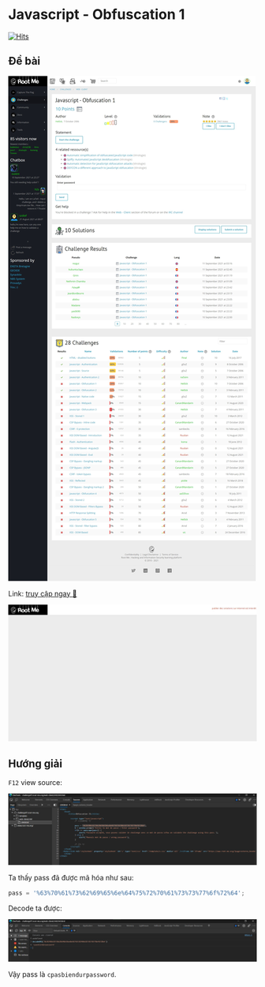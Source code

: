 # Javascript - Obfuscation 1

[![Hits](https://hits.seeyoufarm.com/api/count/incr/badge.svg?url=https%3A%2F%2Fgithub.com%2FTienNHM%2Froot-me-ctf%2Ftree%2Fmaster%2FWeb-Client%2FJavascript%2520-%2520Obfuscation%25201&count_bg=%2379C83D&title_bg=%232D8FFF&icon=markdown.svg&icon_color=%23092753&title=Visitors&edge_flat=false)](https://hits.seeyoufarm.com)

## Đề bài

![](sc.jpeg)

Link: [truy cập ngay 🔗](http://challenge01.root-me.org/web-client/ch4/ch4.html)

![](web.jpeg)

## Hướng giải

`F12` view source:

![](view-src.png)

Ta thấy pass đã được mã hóa như sau:

```js
pass = '%63%70%61%73%62%69%65%6e%64%75%72%70%61%73%73%77%6f%72%64';
```

Decode ta được:

![](decode.png)

Vậy pass là `cpasbiendurpassword`.